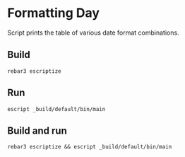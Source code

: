 # Formatting Day

Script prints the table of various date format combinations. 
## Build

`rebar3 escriptize`

## Run

`escript _build/default/bin/main`
	
## Build and run

`rebar3 escriptize && escript _build/default/bin/main`

